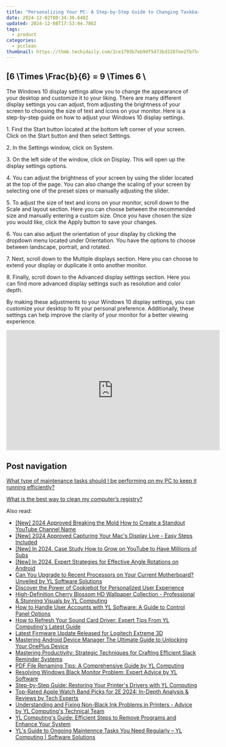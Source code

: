 ```yaml
---
title: "Personalizing Your PC: A Step-by-Step Guide to Changing Taskbar Settings via Windows Control Panel"
date: 2024-12-02T00:34:36.648Z
updated: 2024-12-08T17:53:04.786Z
tags:
  - product
categories:
  - pcclean
thumbnail: https://thmb.techidaily.com/2ce1793b7eb9df5d73bd2287ee2fb75c54bfd7ec38a9d51d9c25c70c5f788347.jpg
---
```


## \[6 \Times \Frac{b}{6} = 9 \Times 6 \

The Windows 10 display settings allow you to change the appearance of your desktop and customize it to your liking. There are many different display settings you can adjust, from adjusting the brightness of your screen to choosing the size of text and icons on your monitor. Here is a step-by-step guide on how to adjust your Windows 10 display settings. 

1\. Find the Start button located at the bottom left corner of your screen. Click on the Start button and then select Settings.

2\. In the Settings window, click on System.

3\. On the left side of the window, click on Display. This will open up the display settings options. 

4\. You can adjust the brightness of your screen by using the slider located at the top of the page. You can also change the scaling of your screen by selecting one of the preset sizes or manually adjusting the slider.

5\. To adjust the size of text and icons on your monitor, scroll down to the Scale and layout section. Here you can choose between the recommended size and manually entering a custom size. Once you have chosen the size you would like, click the Apply button to save your changes.

6\. You can also adjust the orientation of your display by clicking the dropdown menu located under Orientation. You have the options to choose between landscape, portrait, and rotated.

7\. Next, scroll down to the Multiple displays section. Here you can choose to extend your display or duplicate it onto another monitor.

8\. Finally, scroll down to the Advanced display settings section. Here you can find more advanced display settings such as resolution and color depth. 

By making these adjustments to your Windows 10 display settings, you can customize your desktop to fit your personal preference. Additionally, these settings can help improve the clarity of your monitor for a better viewing experience.

<!-- affiliate ads begin -->
<iframe width="560" height="315" src="https://www.youtube.com/embed/ASUEYpqSP5E?si=0KOZxrTVexTuUkRn" title="YouTube video player" frameborder="0" allow="accelerometer; autoplay; clipboard-write; encrypted-media; gyroscope; picture-in-picture; web-share" referrerpolicy="strict-origin-when-cross-origin" allowfullscreen></iframe>
<!-- affiliate ads end -->

## Post navigation

[What type of maintenance tasks should I be performing on my PC to keep it running efficiently?](https://tools.techidaily.com/pcclean/products/)

[What is the best way to clean my computer’s registry?](https://tools.techidaily.com/pcclean/products/)

<ins class="adsbygoogle"
     style="display:block"
     data-ad-format="autorelaxed"
     data-ad-client="ca-pub-7571918770474297"
     data-ad-slot="1223367746"></ins>

<ins class="adsbygoogle"
     style="display:block"
     data-ad-client="ca-pub-7571918770474297"
     data-ad-slot="8358498916"
     data-ad-format="auto"
     data-full-width-responsive="true"></ins>

<span class="atpl-alsoreadstyle">Also read:</span>
<div><ul>
<li><a href="https://youtube-lab.techidaily.com/024-approved-breaking-the-mold-how-to-create-a-standout-youtube-channel-name/"><u>[New] 2024 Approved Breaking the Mold How to Create a Standout YouTube Channel Name</u></a></li>
<li><a href="https://digital-screen-recording.techidaily.com/new-2024-approved-capturing-your-macs-display-live-easy-steps-included/"><u>[New] 2024 Approved Capturing Your Mac's Display Live - Easy Steps Included</u></a></li>
<li><a href="https://youtube-docs.techidaily.com/n-2024-case-study-how-to-grow-on-youtube-to-have-millions-of-subs/"><u>[New] In 2024, Case Study How to Grow on YouTube to Have Millions of Subs</u></a></li>
<li><a href="https://article-helps.techidaily.com/new-in-2024-expert-strategies-for-effective-angle-rotations-on-android/"><u>[New] In 2024, Expert Strategies for Effective Angle Rotations on Android</u></a></li>
<li><a href="https://win-exclusive.techidaily.com/can-you-upgrade-to-recent-processors-on-your-current-motherboard-unveiled-by-yl-software-solutions/"><u>Can You Upgrade to Recent Processors on Your Current Motherboard? Unveiled by YL Software Solutions</u></a></li>
<li><a href="https://data-safeguard.techidaily.com/discover-the-power-of-cookiebot-for-personalized-user-experience/"><u>Discover the Power of Cookiebot for Personalized User Experience</u></a></li>
<li><a href="https://win-exclusive.techidaily.com/high-definition-cherry-blossom-hd-wallpaper-collection-professional-and-stunning-visuals-by-yl-computing/"><u>High-Definition Cherry Blossom HD Wallpaper Collection - Professional & Stunning Visuals by YL Computing</u></a></li>
<li><a href="https://discover-forum.techidaily.com/how-to-handle-user-accounts-with-yl-software-a-guide-to-control-panel-options/"><u>How to Handle User Accounts with YL Software: A Guide to Control Panel Options</u></a></li>
<li><a href="https://win-exclusive.techidaily.com/how-to-refresh-your-sound-card-driver-expert-tips-from-yl-computings-latest-guide/"><u>How to Refresh Your Sound Card Driver: Expert Tips From YL Computing's Latest Guide</u></a></li>
<li><a href="https://win-amazing.techidaily.com/1722975722589-latest-firmware-update-released-for-logitech-extreme-3d/"><u>Latest Firmware Update Released for Logitech Extreme 3D</u></a></li>
<li><a href="https://easy-unlock-android.techidaily.com/mastering-android-device-manager-the-ultimate-guide-to-unlocking-your-oneplus-device-by-drfone-android/"><u>Mastering Android Device Manager The Ultimate Guide to Unlocking Your OnePlus Device</u></a></li>
<li><a href="https://technical-tips.techidaily.com/mastering-productivity-strategic-techniques-for-crafting-efficient-slack-reminder-systems/"><u>Mastering Productivity: Strategic Techniques for Crafting Efficient Slack Reminder Systems</u></a></li>
<li><a href="https://win-exclusive.techidaily.com/pdf-file-renaming-tips-a-comprehensive-guide-by-yl-computing/"><u>PDF File Renaming Tips: A Comprehensive Guide by YL Computing</u></a></li>
<li><a href="https://win-exclusive.techidaily.com/resolving-windows-black-monitor-problem-expert-advice-by-yl-software/"><u>Resolving Windows Black Monitor Problem: Expert Advice by YL Software</u></a></li>
<li><a href="https://win-exclusive.techidaily.com/step-by-step-guide-restoring-your-printers-drivers-with-yl-computing/"><u>Step-by-Step Guide: Restoring Your Printer's Drivers with YL Computing</u></a></li>
<li><a href="https://tech-renaissance.techidaily.com/top-rated-apple-watch-band-picks-for-2e-2024-in-depth-analysis-and-reviews-by-tech-experts/"><u>Top-Rated Apple Watch Band Picks for 2E 2024: In-Depth Analysis & Reviews by Tech Experts</u></a></li>
<li><a href="https://win-exclusive.techidaily.com/understanding-and-fixing-non-black-ink-problems-in-printers-advice-by-yl-computings-technical-team/"><u>Understanding and Fixing Non-Black Ink Problems in Printers - Advice by YL Computing's Technical Team</u></a></li>
<li><a href="https://win-exclusive.techidaily.com/yl-computings-guide-efficient-steps-to-remove-programs-and-enhance-your-system/"><u>YL Computing's Guide: Efficient Steps to Remove Programs and Enhance Your System</u></a></li>
<li><a href="https://win-exclusive.techidaily.com/yls-guide-to-ongoing-maintennce-tasks-you-need-regularly-yl-computing-software-solutions/"><u>YL's Guide to Ongoing Maintennce Tasks You Need Regularly – YL Computing | Software Solutions</u></a></li>
</ul></div>

